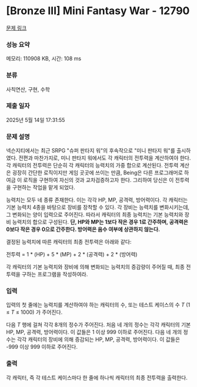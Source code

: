 # [Bronze III] Mini Fantasy War - 12790 

[문제 링크](https://www.acmicpc.net/problem/12790) 

### 성능 요약

메모리: 110908 KB, 시간: 108 ms

### 분류

사칙연산, 구현, 수학

### 제출 일자

2025년 5월 14일 17:31:55

### 문제 설명

<p>넥슨지티에서는 최근 SRPG "슈퍼 판타지 워"의 후속작으로 "미니 판타지 워"를 출시하였다. 전편과 마찬가지로, 미니 판타지 워에서도 각 캐릭터의 전투력을 계산하여야 한다. 각 캐릭터의 전투력은 단순히 각 캐릭터의 능력치의 가중 합으로 계산된다. 전투력 계산은 굉장히 간단한 로직이지만 게임 곳곳에 쓰이는 만큼, Being은 다른 프로그래머로 하여금 이 로직을 구현하여 자신의 것과 교차검증하고자 한다. 그리하여 당신은 이 전투력을 구현하는 작업을 맡게 되었다.</p>

<p>능력치는 모두 네 종류 존재한다. 이는 각각 HP, MP, 공격력, 방어력이다. 각 캐릭터는 기본 능력치 4종을 바탕으로 장비를 장착할 수 있다. 각 장비는 능력치를 변화시키는데, 그 변화되는 양이 입력으로 주어진다. 따라서 캐릭터의 최종 능력치는 기본 능력치와 장비 능력치의 합으로 구성된다. <strong>단, HP와 MP는 1보다 작은 경우 1로 간주하며, 공격력은 0보다 작은 경우 0으로 간주한다. 방어력은 음수 여부에 상관하지 않는다.</strong></p>

<p>결정된 능력치에 따른 캐릭터의 최종 전투력은 아래와 같다:</p>

<p>전투력 = 1 * (HP) + 5 * (MP) + 2 * (공격력) + 2 * (방어력)</p>

<p>각 캐릭터의 기본 능력치와 장비에 의해 변화되는 능력치의 증감량이 주어질 때, 최종 전투력을 구하는 프로그램을 작성하여라.</p>

### 입력 

 <p>입력의 첫 줄에는 능력치를 계산하여야 하는 캐릭터의 수, 또는 테스트 케이스의 수 <em>T</em> (1 ≤ <em>T</em> ≤ 1000) 가 주어진다.</p>

<p>다음 <em>T</em> 행에 걸쳐 각각 8개의 정수가 주어진다. 처음 네 개의 정수는 각각 캐릭터의 기본 HP, MP, 공격력, 방어력이다. 이 값들은 1 이상 999 이하로 주어진다. 다음 네 개의 정수는 각각 캐릭터의 장비에 의해 증감되는 HP, MP, 공격력, 방어력이다. 이 값들은 -999 이상 999 이하로 주어진다.</p>

### 출력 

 <p>각 캐릭터, 즉 각 테스트 케이스마다 한 줄에 하나씩 캐릭터의 최종 전투력을 출력한다.</p>


